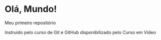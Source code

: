 # Olá, Mundo!
 Meu primeiro repositório
 
Instruido pelo curso de Git e GitHub disponibilizado pelo Curso em Vídeo
